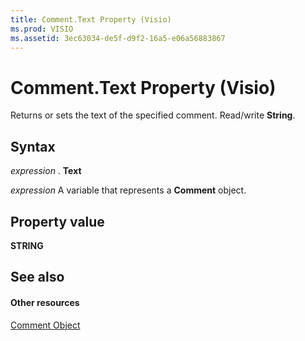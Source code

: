 ```yaml
---
title: Comment.Text Property (Visio)
ms.prod: VISIO
ms.assetid: 3ec63034-de5f-d9f2-16a5-e06a56883867
---
```



# Comment.Text Property (Visio)

Returns or sets the text of the specified comment. Read/write  **String**.


## Syntax

 _expression_ . **Text**

 _expression_ A variable that represents a **Comment** object.


## Property value

 **STRING**


## See also


#### Other resources


[Comment Object](comment-object-visio.md)

